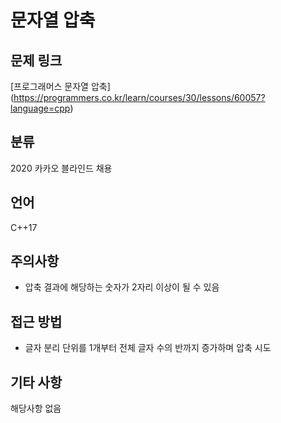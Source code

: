 # 문자열 압축
## 문제 링크
[프로그래머스 문자열 압축]
(https://programmers.co.kr/learn/courses/30/lessons/60057?language=cpp)
## 분류
2020 카카오 블라인드 채용
## 언어
C++17
## 주의사항
* 압축 결과에 해당하는 숫자가 2자리 이상이 될 수 있음
## 접근 방법
* 글자 분리 단위를 1개부터 전체 글자 수의 반까지 증가하며 압축 시도
## 기타 사항
해당사항 없음
